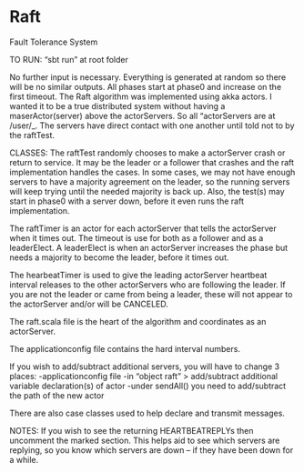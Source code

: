 # Raft
Fault Tolerance System

TO RUN:
“sbt run” at root folder

No further input is necessary. Everything is generated at random so there will be no similar outputs. All phases start at phase0 and increase on the first timeout. The Raft algorithm was implemented using akka actors. I wanted it to be a true distributed system without having a maserActor(server) above the actorServers. So all “actorServers are at /user/_. The servers have direct contact with one another until told not to by the raftTest.

CLASSES:
The raftTest randomly chooses to make a actorServer crash or return to service. It may be the leader or a follower that crashes and the raft implementation handles the cases. In some cases, we may not have enough servers to have a majority agreement on the leader, so the running servers will keep trying until the needed majority is back up. Also, the test(s) may start in phase0 with a server down, before it even runs the raft implementation. 

The raftTimer is an actor for each actorServer that tells the actorServer when it times out. The timeout is use for both as a follower and as a leaderElect. A leaderElect is when an actorServer increases the phase but needs a majority to become the leader, before it times out. 

The hearbeatTimer is used to give the leading actorServer heartbeat interval releases to the other actorServers who are following the leader. If you are not the leader or came from being a leader, these will not appear to the actorServer and/or will be CANCELED. 

The raft.scala file is the heart of the algorithm and coordinates as an actorServer. 

The applicationconfig file contains the hard interval numbers. 

If you wish to add/subtract additional servers, you will have to change 3 places:
-applicationconfig file
-in “object raft” > add/subtract additional variable declaration(s) of actor
-under sendAll() you need to add/subtract the path of the new actor

There are also case classes used to help declare and transmit messages.

NOTES:
If you wish to see the returning HEARTBEATREPLYs then uncomment the marked section. This helps aid to see which servers are replying, so you know which servers are down – if they have been down for a while. 

